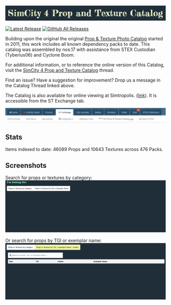 ![Header](resources/head.jpg)


[![Latest Release](https://img.shields.io/github/v/release/noah-severyn/SC4PropTextureCatalog)](https://github.com/noah-severyn/SC4PropTextureCatalog/releases/latest)
[![GitHub All Releases](https://img.shields.io/github/downloads/noah-severyn/SC4PropTextureCatalog/total)](https://github.com/noah-severyn/SC4PropTextureCatalog/releases/latest)

Building upon the original the original [Prop & Texture Photo Catalog](https://sc4devotion.com/forums/index.php?board=415.0) started in 2011, this work includes all known dependency packs
to date. This catalog was assembled by nos.17 with assistance from STEX Custodian (Tyberius06) and Cyclone Boom.

For additional information, or to reference the online version of this Catalog, visit the [SimCity 4 Prop and Texture Catalog](https://community.simtropolis.com/forums/topic/758501-simcity-4-prop-and-texture-catalogue-by-stex-custodian/) thread.

Find an issue? Have a suggestion for improvement? Drop us a message in the Catalog Thread linked above.

The Catalog is also available for online viewing at Simtropolis. ([link](https://community.simtropolis.com/sc4-prop-and-texture-catalog/index/)). It is accessible from the ST Exchange tab.

![alt text](https://raw.githubusercontent.com/noah-severyn/SC4PropTextureCatalog/main/resources/STbanner.png "Accessible under the ST Exchange tab")

## Stats
Items indexed to date: 46089 Props and 10643 Textures across 476 Packs.

## Screenshots
Search for props or textures by category:
![Animated](resources/1.gif)

Or search for props by TGI or exemplar name:
![Animated](resources/2.gif)
